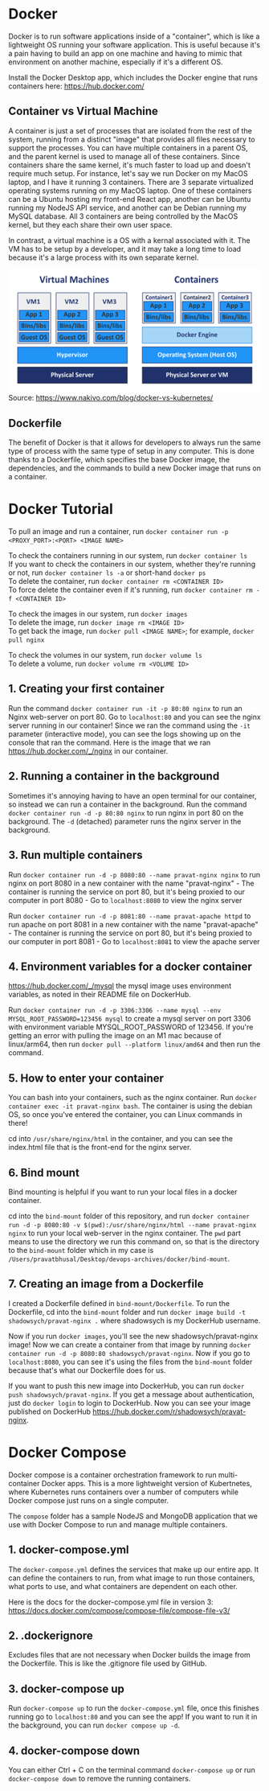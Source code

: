 # Docker
Docker is to run software applications inside of a "container", which is like a lightweight OS running your software application. This is useful because it's a pain having
to build an app on one machine and having to mimic that environment on another machine, especially if it's a different OS.

Install the Docker Desktop app, which includes the Docker engine that runs containers here: https://hub.docker.com/

## Container vs Virtual Machine
A container is just a set of processes that are isolated from the rest of the system, running from a distinct "image" that provides all files necessary to support the processes. You can have multiple containers in a parent OS, and the parent kernel is used to manage all of these containers. Since containers share the same kernel, it's much faster to load up and doesn't require much setup. For instance, let's say we run Docker on my MacOS laptop, and I have it running 3 containers. There are 3 separate virtualized operating systems running on my MacOS laptop. One of these containers can be a Ubuntu hosting my front-end React app, another can be Ubuntu running my NodeJS API service, and another can be Debian running my MySQL database. All 3 containers are being controlled by the MacOS kernel, but they each share their own user space.

In contrast, a virtual machine is a OS with a kernal associated with it. The VM has to be setup by a developer, and it may take a long time to load because it's a large process with its own separate kernel.

![Container vs Virtual Machine](images/Docker-containers-are-not-lightweight-virtual-machines.png)
Source: https://www.nakivo.com/blog/docker-vs-kubernetes/

## Dockerfile
The benefit of Docker is that it allows for developers to always run the same type of process with the same type of setup in any computer. This is done thanks to a Dockerfile, which specifies the base Docker image, the dependencies, and the commands to build a new Docker image that runs on a container.

# Docker Tutorial
To pull an image and run a container, run `docker container run -p <PROXY_PORT>:<PORT> <IMAGE NAME>`

To check the containers running in our system, run `docker container ls`  
If you want to check the containers in our system, whether they're running or not, run `docker container ls -a`  or short-hand `docker ps`  
To delete the container, run `docker container rm <CONTAINER ID>`  
To force delete the container even if it's running, run `docker container rm -f <CONTAINER ID>`

To check the images in our system, run `docker images`  
To delete the image, run `docker image rm <IMAGE ID>`  
To get back the image, run `docker pull <IMAGE NAME>`; for example, `docker pull nginx`

To check the volumes in our system, run `docker volume ls`  
To delete a volume, run `docker volume rm <VOLUME ID>`  

## 1. Creating your first container
Run the command `docker container run -it -p 80:80 nginx` to run an Nginx web-server on port 80. Go to `localhost:80` and you can see the nginx server running in our container! Since we ran the command using the `-it` parameter (interactive mode), you can see the logs showing up on the console that ran the command. Here is the image that we ran https://hub.docker.com/_/nginx in our container.

## 2. Running a container in the background
Sometimes it's annoying having to have an open terminal for our container, so instead we can run a container in the background. Run the command `docker container run -d -p 80:80 nginx` to run nginx in port 80 on the background. The `-d` (detached) parameter runs the nginx server in the background.

## 3. Run multiple containers
Run `docker container run -d -p 8080:80 --name pravat-nginx nginx` to run nginx on port 8080 in a new container with the name "pravat-nginx"
    - The container is running the service on port 80, but it's being proxied to our computer in port 8080
    - Go to `localhost:8080` to view the nginx server

Run `docker container run -d -p 8081:80 --name pravat-apache httpd` to run apache on port 8081 in a new container with the name "pravat-apache"
    - The container is running the service on port 80, but it's being proxied to our computer in port 8081
    - Go to `localhost:8081` to view the apache server

## 4. Environment variables for a docker container
https://hub.docker.com/_/mysql the mysql image uses environment variables, as noted in their README file on DockerHub.

Run `docker container run -d -p 3306:3306 --name mysql --env MYSQL_ROOT_PASSWORD=123456 mysql` to create a mysql server on port 3306 with environment variable MYSQL_ROOT_PASSWORD of 123456. If you're getting an error with pulling the image on an M1 mac because of linux/arm64, then run `docker pull --platform linux/amd64` and then run the command.

## 5. How to enter your container
You can bash into your containers, such as the nginx container. Run `docker container exec -it pravat-nginx bash`. The container is using the debian OS, so once you've entered the container, you can Linux commands in there!

cd into `/usr/share/nginx/html` in the container, and you can see the index.html file that is the front-end for the nginx server.

## 6. Bind mount
Bind mounting is helpful if you want to run your local files in a docker container.

cd into the `bind-mount` folder of this repository, and run `docker container run -d -p 8080:80 -v $(pwd):/usr/share/nginx/html --name pravat-nginx nginx` to run your local web-server in the nginx container. The `pwd` part means to use the directory we run this command on, so that is the directory to the `bind-mount` folder which in my case is `/Users/pravatbhusal/Desktop/devops-archives/docker/bind-mount`.

## 7. Creating an image from a Dockerfile
I created a Dockerfile defined in `bind-mount/Dockerfile`. To run the Dockerfile, cd into the `bind-mount` folder and run `docker image build -t shadowsych/pravat-nginx .` where shadowsych is my DockerHub username.

Now if you run `docker images`, you'll see the new shadowsych/pravat-nginx image! Now we can create a container from that image by running `docker container run -d -p 8080:80 shadowsych/pravat-nginx`. Now if you go to `localhost:8080`, you can see it's using the files from the `bind-mount` folder because that's what our Dockerfile does for us.

If you want to push this new image into DockerHub, you can run `docker push shadowsych/pravat-nginx`. If you get a message about authentication, just do `docker login` to login to DockerHub. Now you can see your image published on DockerHub https://hub.docker.com/r/shadowsych/pravat-nginx.

# Docker Compose
Docker compose is a container orchestration framework to run multi-container Docker apps. This is a more lightweight version of Kubertnetes, where Kubernetes runs containers over a number of computers while Docker compose just runs on a single computer.

The `compose` folder has a sample NodeJS and MongoDB application that we use with Docker Compose to run and manage multiple containers.

## 1. docker-compose.yml
The `docker-compose.yml` defines the services that make up our entire app. It can define the containers to run, from what image to run those containers, what ports to use, and what containers are dependent on each other.

Here is the docs for the docker-compose.yml file in version 3: https://docs.docker.com/compose/compose-file/compose-file-v3/

## 2. .dockerignore
Excludes files that are not necessary when Docker builds the image from the Dockerfile. This is like the .gitignore file used by GitHub.

## 3. docker-compose up
Run `docker-compose up` to run the `docker-compose.yml` file, once this finishes running go to `localhost:80` and you can see the app! If you want to run
it in the background, you can run `docker compose up -d`.

## 4. docker-compose down
You can either Ctrl + C on the terminal command `docker-compose up` or run `docker-compose down` to remove the running containers.
